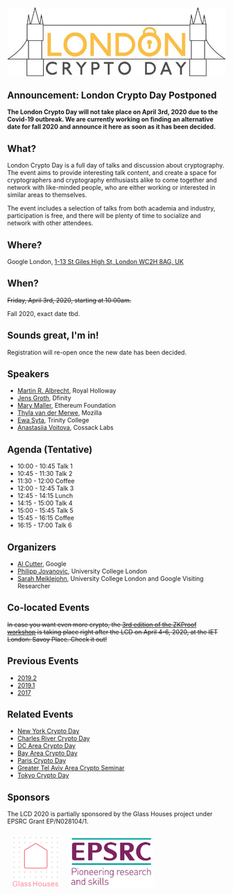 ![London Crypto Day Logo](img/londoncrypto-logo.jpg)

## Announcement: London Crypto Day Postponed

**The London Crypto Day will not take place on April 3rd, 2020 due to the Covid-19 outbreak. We are currently working on finding an alternative date for fall 2020 and announce it here as soon as it has been decided.**

## What?

London Crypto Day is a full day of talks and discussion about cryptography.
The event aims to provide interesting talk content, and create a space for
cryptographers and cryptography enthusiasts alike to come together and network
with like-minded people, who are either working or interested in similar areas
to themselves.

The event includes a selection of talks from both academia and industry,
participation is free, and there will be plenty of time to socialize and network
with other attendees.

## Where?

Google London, [1-13 St Giles High St, London WC2H 8AG, UK](https://goo.gl/maps/SgJMSMcr1qzKRgh16)

## When?

~~Friday, April 3rd, 2020, starting at 10:00am.~~

Fall 2020, exact date tbd.

## Sounds great, I'm in!

Registration will re-open once the new date has been decided.

## Speakers

* [Martin R. Albrecht](https://malb.io/), Royal Holloway
* [Jens Groth](https://www.linkedin.com/in/jens-groth-a95672/), Dfinity
* [Mary Maller](http://www0.cs.ucl.ac.uk/staff/M.Maller/), Ethereum Foundation
* [Thyla van der Merwe](https://twitter.com/thylavdmerwe), Mozilla
* [Ewa Syta](http://ewa.syta.us/), Trinity College
* [Anastasiia Voitova](https://twitter.com/vixentael), Cossack Labs

## Agenda (Tentative)

* 10:00 - 10:45 Talk 1
* 10:45 - 11:30 Talk 2 
* 11:30 - 12:00 Coffee
* 12:00 - 12:45 Talk 3
* 12:45 - 14:15 Lunch
* 14:15 - 15:00 Talk 4
* 15:00 - 15:45 Talk 5
* 15:45 - 16:15 Coffee
* 16:15 - 17:00 Talk 6

## Organizers

* [Al Cutter](https://github.com/AlCutter), Google
* [Philipp Jovanovic](https://philipp.jovanovic.io/), University College London
* [Sarah Meiklejohn](https://smeiklej.com/), University College London and Google Visiting Researcher

## Co-located Events

~~In case you want even more crypto, the [3rd edition of the ZKProof workshop](https://zkproof.org/events/workshop3/) 
is taking place right after the LCD on April 4-6, 2020, at the IET London: Savoy Place. Check it out!~~

## Previous Events

* [2019.2](https://londoncryptoday.github.io/2019/)
* [2019.1](https://londoncryptoday19.splashthat.com/)
* [2017](https://londoncryptoday.wordpress.com/)

## Related Events

* [New York Crypto Day](https://nycryptoday.wordpress.com/)
* [Charles River Crypto Day](https://bostoncryptoday.wordpress.com/)
* [DC Area Crypto Day](https://dcareacryptoday.wordpress.com/)
* [Bay Area Crypto Day](https://bacrypto.github.io/)
* [Paris Crypto Day](https://pariscryptoday.github.io/)
* [Greater Tel Aviv Area Crypto Seminar](http://www.cs.tau.ac.il/cseminar/)
* [Tokyo Crypto Day](https://tokyocryptoday.github.io/index.html)

## Sponsors

The LCD 2020 is partially sponsored by the Glass Houses project under EPSRC Grant EP/N028104/1.

<img height="120" style="padding:10px" src="img/glass-house.png">
<img height="120" style="padding:10px" src="img/epsrc.png">

